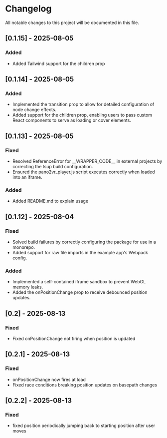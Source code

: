 # **Changelog**

All notable changes to this project will be documented in this file.
## **\[0.1.15\] \- 2025-08-05**

### **Added**

* Added Tailwind support for the children prop
## **\[0.1.14\] \- 2025-08-05**

### **Added**

* Implemented the transition prop to allow for detailed configuration of node change effects.  
* Added support for the children prop, enabling users to pass custom React components to serve as loading or cover elements.

## **\[0.1.13\] \- 2025-08-05**

### **Fixed**

* Resolved ReferenceError for \_\_WRAPPER\_CODE\_\_ in external projects by correcting the tsup build configuration.  
* Ensured the pano2vr\_player.js script executes correctly when loaded into an iframe.

### **Added**

* Added README.md to explain usage

## **\[0.1.12\] \- 2025-08-04**

### **Fixed**

* Solved build failures by correctly configuring the package for use in a monorepo.  
* Added support for raw file imports in the example app's Webpack config.

### **Added**

* Implemented a self-contained iframe sandbox to prevent WebGL memory leaks.  
* Added the onPositionChange prop to receive debounced position updates.

## **\[0.2\] \- 2025-08-13**

### **Fixed**
  
* Fixed onPositionChange not firing when position is updated

## **\[0.2.1\] \- 2025-08-13**

### **Fixed**
  
* onPositionChange now fires at load
* Fixed race conditions breaking position updates on basepath changes

## **\[0.2.2\] \- 2025-08-13**

### **Fixed**
  
* fixed position periodically jumping back to starting position after user moves